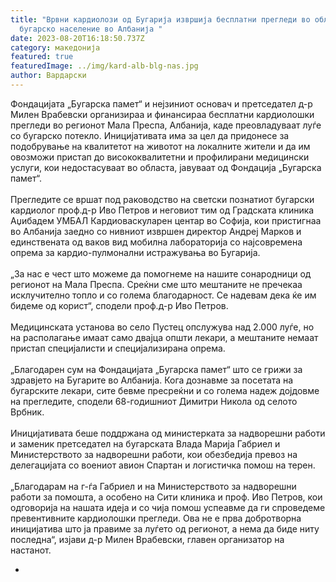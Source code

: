```yaml
---
title: "Врвни кардиолози од Бугарија извршија бесплатни прегледи во области со
  бугарско население во Албанија "
date: 2023-08-20T16:18:50.737Z
category: македонија
featured: true
featuredImage: ../img/kard-alb-blg-nas.jpg
author: Вардарски
---
```



<!--StartFragment-->

Фондацијата „Бугарска памет“ и нејзиниот основач и претседател д-р Милен Врабевски организираа и финансираа бесплатни кардиолошки прегледи во регионот Мала Преспа, Албанија, каде преовладуваат луѓе со бугарско потекло. Иницијативата има за цел да придонесе за подобрување на квалитетот на животот на локалните жители и да им овозможи пристап до висококвалитетни и профилирани медицински услуги, кои недостасуваат во областа, јавуваат од Фондација „Бугарска памет“.\
\
Прегледите се вршат под раководство на светски познатиот бугарски кардиолог проф.д-р Иво Петров и неговиот тим од Градската клиника Аџибадем УМБАЛ Кардиоваскуларен центар во Софија, кои пристигнаа во Албанија заедно со нивниот извршен директор Андреј Марков и единствената од ваков вид мобилна лабораторија со најсовремена опрема за кардио-пулмонални истражувања во Бугарија.\
\
„За нас е чест што можеме да помогнеме на нашите сонародници од регионот на Мала Преспа. Среќни сме што мештаните не пречекаа исклучително топло и со голема благодарност. Се надевам дека ќе им бидеме од корист“, сподели проф.д-р Иво Петров.\
\
Медицинската установа во село Пустец опслужува над 2.000 луѓе, но на располагање имаат само двајца општи лекари, а мештаните немаат пристап специјалисти и специјализирана опрема.\
\
„Благодарен сум на Фондацијата „Бугарска памет“ што се грижи за здравјето на Бугарите во Албанија. Кога дознавме за посетата на бугарските лекари, сите бевме пресреќни и со голема надеж дојдовме на прегледите, сподели 68-годишниот Димитри Никола од селото Врбник.\
\
Иницијативата беше поддржана од министерката за надворешни работи и заменик претседател на бугарската Влада Марија Габриел и Министерството за надворешни работи, кои обезбедија превоз на делегацијата со воениот авион Спартан и логистичка помош на терен.\
\
„Благодарам на г-ѓа Габриел и на Министерството за надворешни работи за помошта, а особено на Сити клиника и проф. Иво Петров, кои одговорија на нашата идеја и со чија помош успеавме да ги спроведеме превентивните кардиолошки прегледи. Ова не е прва добротворна иницијатива што ја правиме за луѓето од регионот, а нема да биде ниту последна“, изјави д-р Милен Врабевски, главен организатор на настанот.

*